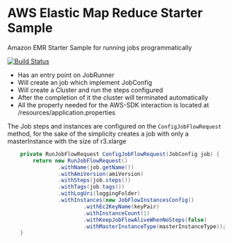 # AWS Elastic Map Reduce Starter Sample
Amazon EMR Starter Sample for running jobs programmatically

[![Build Status](https://travis-ci.org/dgomesbr/aws-emr-starter-sample.svg)](https://travis-ci.org/dgomesbr/aws-emr-starter-sample)

* Has an entry point on JobRunner
* Will create an job which implement JobConfig
* Will create a Cluster and run the steps configured
* After the completion of it the cluster will terminated automatically
* All the property needed for the AWS-SDK interaction is located at /resources/application.properties

The Job steps and instances are configured on the ```ConfigJobFlowRequest``` method, for the sake of the simplicity
creates a job with only a masterInstance with the size of r3.xlarge
```java
    private RunJobFlowRequest ConfigJobFlowRequest(JobConfig job) {
        return new RunJobFlowRequest()
                .withName(job.getName())
                .withAmiVersion(amiVersion)
                .withSteps(job.steps())
                .withTags(job.tags())
                .withLogUri(loggingFolder)
                .withInstances(new JobFlowInstancesConfig()
                        .withEc2KeyName(keyPair)
                        .withInstanceCount(1)
                        .withKeepJobFlowAliveWhenNoSteps(false)
                        .withMasterInstanceType(masterInstanceType));
    }
```